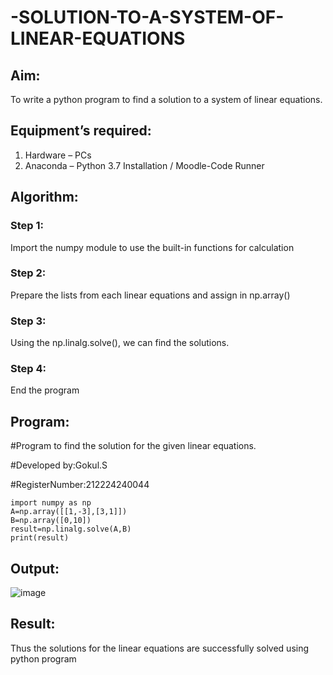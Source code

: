 # -SOLUTION-TO-A-SYSTEM-OF-LINEAR-EQUATIONS
## Aim:
To write a python program to find a solution to a system of linear equations.
## Equipment’s required:
1. 	Hardware – PCs
2. 	Anaconda – Python 3.7 Installation / Moodle-Code Runner
## Algorithm:
### Step 1: 
Import the numpy module to use the built-in functions for calculation
### Step 2: 
Prepare the lists from each linear equations and assign in np.array()
### Step 3: 
Using the np.linalg.solve(), we can find the solutions.
### Step 4: 
End the program
## Program:

#Program to find the solution for the given linear equations.

#Developed by:Gokul.S 

#RegisterNumber:212224240044

~~~
import numpy as np
A=np.array([[1,-3],[3,1]])
B=np.array([0,10])
result=np.linalg.solve(A,B)
print(result)
~~~



## Output:

![image](https://github.com/user-attachments/assets/18b61ce9-c3aa-4a1c-b076-c26bb1341469)

## Result: 
Thus the solutions for the linear equations are successfully solved using python program

